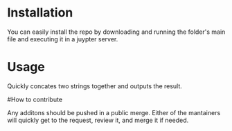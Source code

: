 # Installation

You can easily install the repo by downloading and running the folder's main file and executing it in a juypter server.

# Usage

Quickly concates two strings together and outputs the result.

#How to contribute

Any additons should be pushed in a public merge. Either of the mantainers will quickly get to the request, review it, and merge it if needed.
